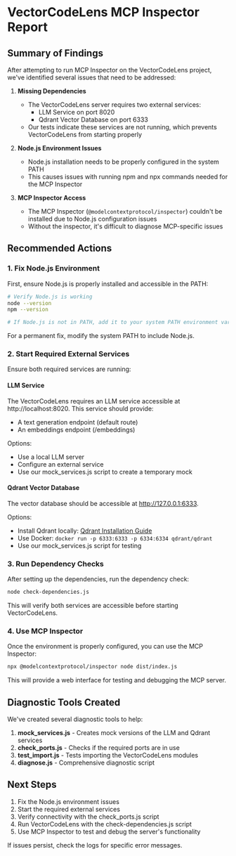 # VectorCodeLens MCP Inspector Report

## Summary of Findings

After attempting to run MCP Inspector on the VectorCodeLens project, we've identified several issues that need to be addressed:

1. **Missing Dependencies**
   - The VectorCodeLens server requires two external services:
     - LLM Service on port 8020
     - Qdrant Vector Database on port 6333
   - Our tests indicate these services are not running, which prevents VectorCodeLens from starting properly

2. **Node.js Environment Issues**
   - Node.js installation needs to be properly configured in the system PATH
   - This causes issues with running npm and npx commands needed for the MCP Inspector

3. **MCP Inspector Access**
   - The MCP Inspector (`@modelcontextprotocol/inspector`) couldn't be installed due to Node.js configuration issues
   - Without the inspector, it's difficult to diagnose MCP-specific issues

## Recommended Actions

### 1. Fix Node.js Environment

First, ensure Node.js is properly installed and accessible in the PATH:

```bash
# Verify Node.js is working
node --version
npm --version

# If Node.js is not in PATH, add it to your system PATH environment variable
```

For a permanent fix, modify the system PATH to include Node.js.

### 2. Start Required External Services

Ensure both required services are running:

#### LLM Service
The VectorCodeLens requires an LLM service accessible at http://localhost:8020.
This service should provide:
- A text generation endpoint (default route)
- An embeddings endpoint (/embeddings)

Options:
- Use a local LLM server
- Configure an external service
- Use our mock_services.js script to create a temporary mock

#### Qdrant Vector Database
The vector database should be accessible at http://127.0.0.1:6333.

Options:
- Install Qdrant locally: [Qdrant Installation Guide](https://qdrant.tech/documentation/guides/installation/)
- Use Docker: `docker run -p 6333:6333 -p 6334:6334 qdrant/qdrant`
- Use our mock_services.js script for testing

### 3. Run Dependency Checks

After setting up the dependencies, run the dependency check:

```bash
node check-dependencies.js
```

This will verify both services are accessible before starting VectorCodeLens.

### 4. Use MCP Inspector

Once the environment is properly configured, you can use the MCP Inspector:

```bash
npx @modelcontextprotocol/inspector node dist/index.js
```

This will provide a web interface for testing and debugging the MCP server.

## Diagnostic Tools Created

We've created several diagnostic tools to help:

1. **mock_services.js** - Creates mock versions of the LLM and Qdrant services
2. **check_ports.js** - Checks if the required ports are in use
3. **test_import.js** - Tests importing the VectorCodeLens modules
4. **diagnose.js** - Comprehensive diagnostic script

## Next Steps

1. Fix the Node.js environment issues
2. Start the required external services
3. Verify connectivity with the check_ports.js script
4. Run VectorCodeLens with the check-dependencies.js script
5. Use MCP Inspector to test and debug the server's functionality

If issues persist, check the logs for specific error messages.
